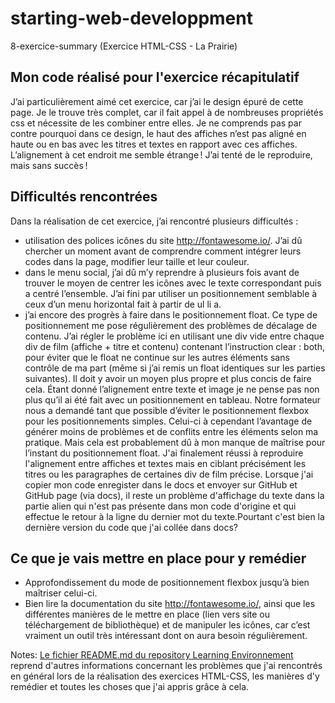 # starting-web-developpment
8-exercice-summary (Exercice HTML-CSS - La Prairie)

## Mon code réalisé pour l'exercice récapitulatif 

J’ai particulièrement aimé cet exercice, car j’ai le design épuré de cette page. Je le trouve très complet, car il fait appel à de nombreuses propriétés css et nécessite de les combiner entre elles. Je ne comprends pas par contre pourquoi dans ce design, le haut des affiches n’est pas aligné en haute ou en bas avec les titres et textes en rapport avec ces affiches. L’alignement à cet endroit me semble étrange ! J’ai tenté de le reproduire, mais sans succès !


## Difficultés rencontrées

Dans la réalisation de cet exercice, j’ai rencontré plusieurs difficultés : 
 
 * utilisation des polices icônes du site http://fontawesome.io/. J’ai dû chercher un moment avant de comprendre comment intégrer leurs codes dans la page, modifier leur taille et leur couleur.
 * dans le menu social, j’ai dû m’y reprendre à plusieurs fois avant de trouver le moyen de centrer les icônes avec le texte correspondant puis a centré l’ensemble. J’ai fini par utiliser un positionnement semblable à ceux d’un menu horizontal fait à partir de ul li a.
 * j’ai encore des progrès à faire dans le positionnement float. Ce type de positionnement me pose régulièrement des problèmes de décalage de contenu. J’ai régler le problème ici en utilisant une div vide entre chaque div de film (affiche + titre et contenu) contenant l’instruction clear : both, pour éviter que le float ne continue sur les autres éléments sans contrôle de ma part (même si j’ai remis un float identiques sur les parties suivantes). Il doit y avoir un moyen plus propre et plus concis de faire cela. Étant donné l’alignement entre texte et image je ne pense pas non plus qu’il ai été fait avec un positionnement en tableau. Notre formateur nous a demandé tant que possible d’éviter le positionnement flexbox pour les positionnements simples. Celui-ci à cependant l’avantage de générer moins de problèmes et de conflits entre les éléments selon ma pratique. Mais cela est probablement dû à mon manque de maîtrise pour l’instant du positionnement float.
J'ai finalement réussi à reproduire l'alignement entre affiches et textes mais en ciblant précisément les titres ou les paragraphes de certaines div de film précise. 
Lorsque j'ai copier mon code enregister dans le docs et envoyer sur GitHub et GitHub page (via docs), il reste un problème d'affichage du texte dans la partie alien qui n'est pas présente dans mon code d'origine et qui effectue le retour à la ligne du dernier mot du texte.Pourtant c'est bien la dernière version du code que j'ai collée dans docs?

 ## Ce que je vais mettre en place pour y remédier

 * Approfondissement du mode de positionnement flexbox jusqu’à bien maîtriser celui-ci.
 * Bien lire la documentation du site http://fontawesome.io/, ainsi que les différentes manières de le mettre en place (lien vers site ou téléchargement de bibliothèque) et de manipuler les icônes, car c’est vraiment un outil très intéressant dont on aura besoin régulièrement.
 
Notes: [Le fichier README.md du repository Learning Environnement](https://github.com/bouchat-marieange/Learning-Environment/blob/master/README.md) reprend d'autres informations concernant les problèmes que j'ai rencontrés en général lors de la réalisation des exercices HTML-CSS, les manières d'y remédier et toutes les choses que j'ai appris grâce à cela.
